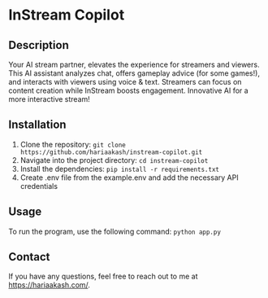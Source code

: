 # InStream Copilot

## Description

Your AI stream partner, elevates the experience for streamers and viewers. This AI assistant analyzes chat, offers gameplay advice (for some games!), and interacts with viewers using voice & text. Streamers can focus on content creation while InStream boosts engagement. Innovative AI for a more interactive stream!


## Installation

1. Clone the repository: `git clone https://github.com/hariaakash/instream-copilot.git`
2. Navigate into the project directory: `cd instream-copilot`
3. Install the dependencies: `pip install -r requirements.txt`
4. Create .env file from the example.env and add the necessary API credentials

## Usage

To run the program, use the following command: `python app.py`

## Contact

If you have any questions, feel free to reach out to me at https://hariaakash.com/.